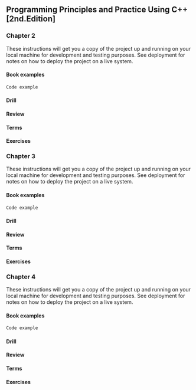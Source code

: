 ## Programming Principles and Practice Using C++ [2nd.Edition]

### Chapter 2

These instructions will get you a copy of the project up and running on your local machine for development and testing purposes. See deployment for notes on how to deploy the project on a live system.

#### Book examples
``` cpp
Code example
```
#### Drill

#### Review

#### Terms

#### Exercises

### Chapter 3

These instructions will get you a copy of the project up and running on your local machine for development and testing purposes. See deployment for notes on how to deploy the project on a live system.

#### Book examples
``` cpp
Code example
```
#### Drill

#### Review

#### Terms

#### Exercises

### Chapter 4

These instructions will get you a copy of the project up and running on your local machine for development and testing purposes. See deployment for notes on how to deploy the project on a live system.

#### Book examples
``` cpp
Code example
```
#### Drill

#### Review

#### Terms

#### Exercises

